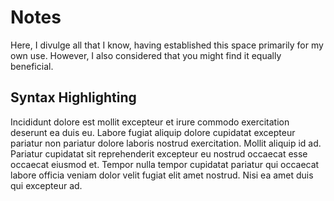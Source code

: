 # Notes

Here, I divulge all that I know, having established this space primarily for my own use. However, I also considered that you might find it equally beneficial.

## Syntax Highlighting

Incididunt dolore est mollit excepteur et irure commodo exercitation deserunt ea duis eu. Labore fugiat aliquip dolore cupidatat excepteur pariatur non pariatur dolore laboris nostrud exercitation. Mollit aliquip id ad. Pariatur cupidatat sit reprehenderit excepteur eu nostrud occaecat esse occaecat eiusmod et. Tempor nulla tempor cupidatat pariatur qui occaecat labore officia veniam dolor velit fugiat elit amet nostrud. Nisi ea amet duis qui excepteur ad.